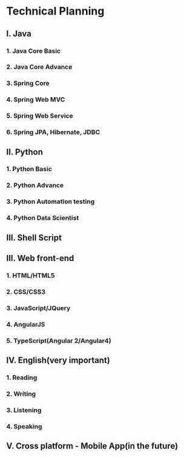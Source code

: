 # Technical Planning
## I. Java
### 1. Java Core Basic
### 2. Java Core Advance
### 3. Spring Core
### 4. Spring Web MVC
### 5. Spring Web Service
### 6. Spring JPA, Hibernate, JDBC

## II. Python
### 1. Python Basic
### 2. Python Advance
### 3. Python Automation testing
### 4. Python Data Scientist

## III. Shell Script

## III. Web front-end
### 1. HTML/HTML5
### 2. CSS/CSS3
### 3. JavaScript/JQuery
### 4. AngularJS
### 5. TypeScript(Angular 2/Angular4)

## IV. English(very important)
### 1. Reading
### 2. Writing
### 3. Listening
### 4. Speaking

## V. Cross platform - Mobile App(in the future)